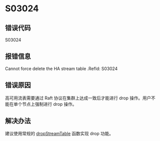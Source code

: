 # S03024

## 错误代码

S03024

## 报错信息

Cannot force delete the HA stream table <xxx>.RefId: S03024

## 错误原因

高可用流表需要通过 Raft 协议在集群上达成一致后才能进行 drop 操作。用户不能在单个节点上强制进行 drop 操作。

## 解决办法

建议使用常规的 [dropStreamTable](../funcs/d/dropStreamTable.md) 函数实现 drop 功能。

